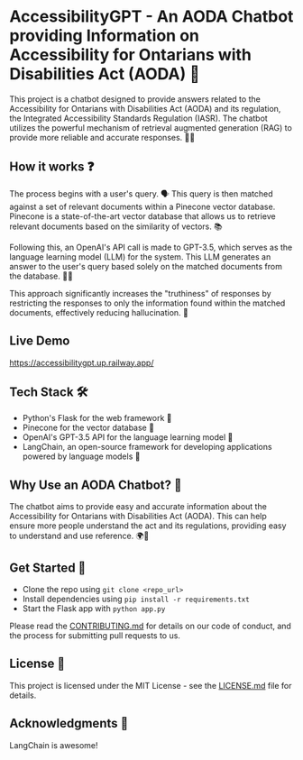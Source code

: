 # AccessibilityGPT - An AODA Chatbot providing Information on Accessibility for Ontarians with Disabilities Act (AODA) 📖

This project is a chatbot designed to provide answers related to the Accessibility for Ontarians with Disabilities Act (AODA) and its regulation, the Integrated Accessibility Standards Regulation (IASR). The chatbot utilizes the powerful mechanism of retrieval augmented generation (RAG) to provide more reliable and accurate responses. 🎯💬

## How it works ❓

The process begins with a user's query. 🗣️ This query is then matched against a set of relevant documents within a Pinecone vector database. Pinecone is a state-of-the-art vector database that allows us to retrieve relevant documents based on the similarity of vectors. 📚

Following this, an OpenAI's API call is made to GPT-3.5, which serves as the language learning model (LLM) for the system. This LLM generates an answer to the user's query based solely on the matched documents from the database. 🤖💡

This approach significantly increases the "truthiness" of responses by restricting the responses to only the information found within the matched documents, effectively reducing hallucination. 🎉

## Live Demo

https://accessibilitygpt.up.railway.app/

## Tech Stack 🛠️

- Python's Flask for the web framework 🐍
- Pinecone for the vector database 🌲
- OpenAI's GPT-3.5 API for the language learning model 🧠
- LangChain, an open-source framework for developing applications powered by language models 🔗

## Why Use an AODA Chatbot? 🤔

The chatbot aims to provide easy and accurate information about the Accessibility for Ontarians with Disabilities Act (AODA). This can help ensure more people understand the act and its regulations, providing easy to understand and use reference. 🌍🤝

## Get Started 🚀

- Clone the repo using `git clone <repo_url>`
- Install dependencies using `pip install -r requirements.txt`
- Start the Flask app with `python app.py`

Please read the [CONTRIBUTING.md](CONTRIBUTING.md) for details on our code of conduct, and the process for submitting pull requests to us. 

## License 📜

This project is licensed under the MIT License - see the [LICENSE.md](LICENSE.md) file for details.

## Acknowledgments 👏

LangChain is awesome!

